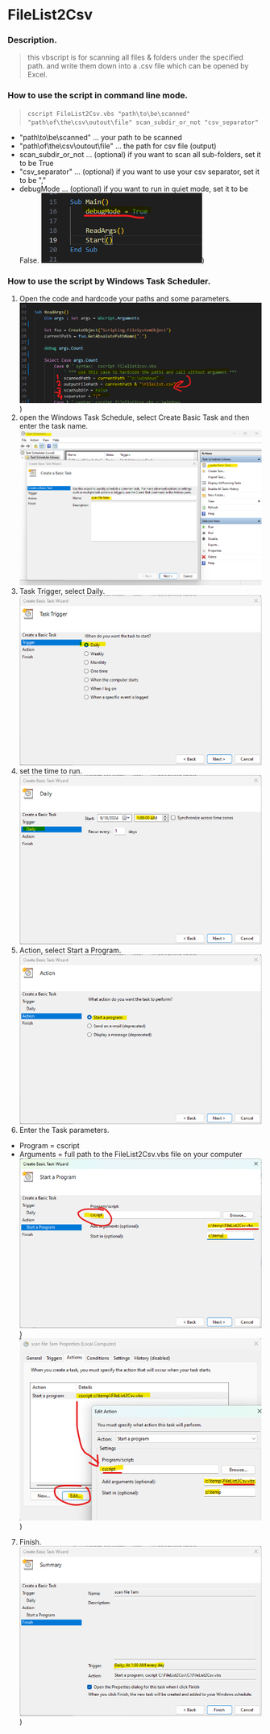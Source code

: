 # FileList2Csv
### Description.
> this vbscript is for scanning all files & folders under the specified path. and write them down into a .csv file which can be opened by Excel.
### How to use the script in command line mode.
> `cscript FileList2Csv.vbs "path\to\be\scanned" "path\of\the\csv\outout\file" scan_subdir_or_not "csv_separator"`
- "path\to\be\scanned" ... your path to be scanned
- "path\of\the\csv\outout\file" ... the path for csv file (output)
- scan_subdir_or_not ... (optional) if you want to scan all sub-folders, set it to be True
- "csv_separator" ... (optional) if you want to use your csv separator, set it to be ","
- debugMode ... (optional) if you want to run in quiet mode, set it to be False.
![debugMode setting](images/13.png))
### How to use the script by Windows Task Scheduler.
1. Open the code and hardcode your paths and some parameters.
![set the paths](images/10.png))
2. open the Windows Task Schedule, select Create Basic Task and then enter the task name.
![Task Schedule](images/01.png)
3. Task Trigger, select Daily.
![Task Trigger](images/02.png)
4. set the time to run.
![set the time](images/03.png)
5. Action, select Start a Program.
![Action](images/04.png)
6. Enter the Task parameters.
- Program = cscript
- Arguments = full path to the FileList2Csv.vbs file on your computer
![Start a Program](images/11.png))
![Task parameters](images/12.png))
7. Finish.
![Finish](images/06.png))
